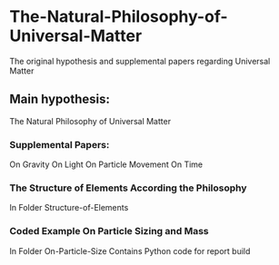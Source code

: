 # The-Natural-Philosophy-of-Universal-Matter
The original hypothesis and supplemental papers regarding Universal Matter

## Main hypothesis:
The Natural Philosophy of Universal Matter

### Supplemental Papers:
On Gravity
On Light
On Particle Movement
On Time

### The Structure of Elements According the Philosophy
In Folder Structure-of-Elements
  
### Coded Example On Particle Sizing and Mass
In Folder On-Particle-Size 
Contains Python code for report build
